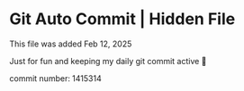 # Git Auto Commit | Hidden File

This file was added Feb 12, 2025

Just for fun and keeping my daily git commit active 🤪

commit number: 1415314
